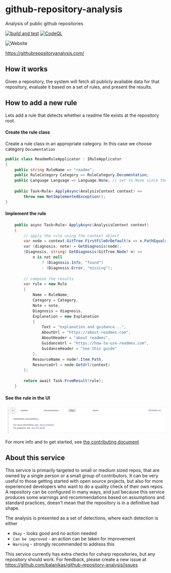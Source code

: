 # github-repository-analysis
Analysis of public github repositories

[![build and test](https://github.com/balanikas/github-repository-analysis/actions/workflows/deploy.yml/badge.svg)](https://github.com/balanikas/github-repository-analysis/actions/workflows/deploy.yml)
[![CodeQL](https://github.com/balanikas/github-repository-analysis/actions/workflows/codeql.yml/badge.svg)](https://github.com/balanikas/github-repository-analysis/actions/workflows/codeql.yml)

![Website](https://img.shields.io/website?down_message=offline&up_message=online&url=https%3A%2F%2Frd5iaiwd3y.us-west-2.awsapprunner.com%2F)

https://githubrepositoryanalysis.com/

## How it works
Given a repository, the system will fetch all publicly available data for that repository,
evaluate it based on a set of rules, and present the results.

## How to add a new rule
Lets add a rule that detects whether a readme file exists at the repository root.

#### Create the rule class
Create a rule class in an appropriate category. In this case we choose category `Documentation`
```csharp
public class ReadmeRuleApplicator : IRuleApplicator
{
    public string RuleName => "readme";
    public RuleCategory Category => RuleCategory.Documentation;
    public Language Language => Language.None; // set to None since the rule is language agnostic

    public Task<Rule> ApplyAsync(AnalysisContext context) =>
        throw new NotImplementedException();
}
```
#### Implement the rule
```csharp
    public async Task<Rule> ApplyAsync(AnalysisContext context)
    {
        // apply the rule using the context object
        var node = context.GitTree.FirstFileOrDefault(x => x.PathEquals("readme.md"));
        var (diagnosis, note) = GetDiagnosis(node);
        (Diagnosis, string) GetDiagnosis(GitTree.Node? n) =>
            n is not null
                ? (Diagnosis.Info, "found")
                : (Diagnosis.Error, "missing");
        
        // compose the results
        var rule = new Rule
        {
            Name = RuleName,
            Category = Category,
            Note = note,
            Diagnosis = diagnosis,
            Explanation = new Explanation
            {
                Text = "explanation and guidance...",
                AboutUrl = "https://about-readmes.com",
                AboutHeader = "about readmes",
                GuidanceUrl = "https://how-to-use-readmes.com",
                GuidanceHeader = "see this guide"
            },
            ResourceName = node?.Item.Path, 
            ResourceUrl = node.GetUrl(context)
        };

        return await Task.FromResult(rule);
    }
```

#### See the rule in the UI
![custom rule](customrule.png)


For more info and to get started, see [the contributing document](CONTRIBUTING.md)

## About this service
This service is primarily targeted to small or medium sized repos,
that are owned by a single person or a small group of contributors.
It can be very useful to those getting started with open source projects, but also
for more experienced developers who want to do a quality check of their own repos.
A repository can be configured in many ways, and just because this service produces some warnings 
and recommendations based on assumptions and standard practices, doesn't mean that the repository
is in a definitive bad shape. 

The analysis is presented as a set of detections, where each detection is either
- `Okay` - looks good and no action needed 
- `Can be improved` - an action can be taken for improvement
- `Warning` - strongly recommended to address this

This service currently has extra checks for csharp repositories, but any repository should work.
For feedback, please create a new issue at https://github.com/balanikas/github-repository-analysis/issues
